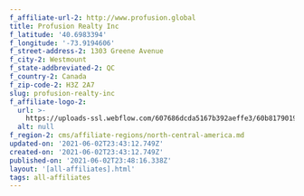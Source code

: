 ```yaml
---
f_affiliate-url-2: http://www.profusion.global
title: Profusion Realty Inc
f_latitude: '40.6983394'
f_longitude: '-73.9194606'
f_street-address-2: 1303 Greene Avenue­
f_city-2: Westmount­
f_state-addbreviated-2: QC­
f_country-2: Canada
f_zip-code-2: H3Z 2A7
slug: profusion-realty-inc
f_affiliate-logo-2:
  url: >-
    https://uploads-ssl.webflow.com/607686dcda5167b392aeffe3/60b81790198e40dc90c6f43d_6081e57f63e240cd60c1efc7_60785a3b6b225e13a3cf72d5_content_logo_PROFUSION2018CHR_VERT_NOIR.png
  alt: null
f_region-2: cms/affiliate-regions/north-central-america.md
updated-on: '2021-06-02T23:43:12.749Z'
created-on: '2021-06-02T23:43:12.749Z'
published-on: '2021-06-02T23:48:16.338Z'
layout: '[all-affiliates].html'
tags: all-affiliates
---
```



